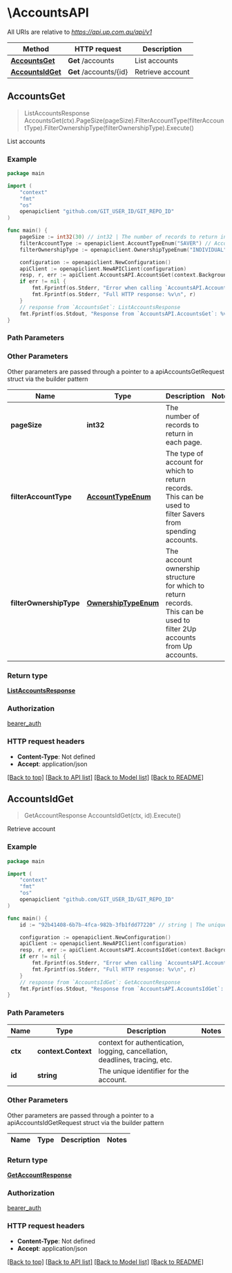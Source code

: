 # \AccountsAPI

All URIs are relative to *https://api.up.com.au/api/v1*

Method | HTTP request | Description
------------- | ------------- | -------------
[**AccountsGet**](AccountsAPI.md#AccountsGet) | **Get** /accounts | List accounts
[**AccountsIdGet**](AccountsAPI.md#AccountsIdGet) | **Get** /accounts/{id} | Retrieve account



## AccountsGet

> ListAccountsResponse AccountsGet(ctx).PageSize(pageSize).FilterAccountType(filterAccountType).FilterOwnershipType(filterOwnershipType).Execute()

List accounts



### Example

```go
package main

import (
	"context"
	"fmt"
	"os"
	openapiclient "github.com/GIT_USER_ID/GIT_REPO_ID"
)

func main() {
	pageSize := int32(30) // int32 | The number of records to return in each page.  (optional)
	filterAccountType := openapiclient.AccountTypeEnum("SAVER") // AccountTypeEnum | The type of account for which to return records. This can be used to filter Savers from spending accounts.  (optional)
	filterOwnershipType := openapiclient.OwnershipTypeEnum("INDIVIDUAL") // OwnershipTypeEnum | The account ownership structure for which to return records. This can be used to filter 2Up accounts from Up accounts.  (optional)

	configuration := openapiclient.NewConfiguration()
	apiClient := openapiclient.NewAPIClient(configuration)
	resp, r, err := apiClient.AccountsAPI.AccountsGet(context.Background()).PageSize(pageSize).FilterAccountType(filterAccountType).FilterOwnershipType(filterOwnershipType).Execute()
	if err != nil {
		fmt.Fprintf(os.Stderr, "Error when calling `AccountsAPI.AccountsGet``: %v\n", err)
		fmt.Fprintf(os.Stderr, "Full HTTP response: %v\n", r)
	}
	// response from `AccountsGet`: ListAccountsResponse
	fmt.Fprintf(os.Stdout, "Response from `AccountsAPI.AccountsGet`: %v\n", resp)
}
```

### Path Parameters



### Other Parameters

Other parameters are passed through a pointer to a apiAccountsGetRequest struct via the builder pattern


Name | Type | Description  | Notes
------------- | ------------- | ------------- | -------------
 **pageSize** | **int32** | The number of records to return in each page.  | 
 **filterAccountType** | [**AccountTypeEnum**](AccountTypeEnum.md) | The type of account for which to return records. This can be used to filter Savers from spending accounts.  | 
 **filterOwnershipType** | [**OwnershipTypeEnum**](OwnershipTypeEnum.md) | The account ownership structure for which to return records. This can be used to filter 2Up accounts from Up accounts.  | 

### Return type

[**ListAccountsResponse**](ListAccountsResponse.md)

### Authorization

[bearer_auth](../README.md#bearer_auth)

### HTTP request headers

- **Content-Type**: Not defined
- **Accept**: application/json

[[Back to top]](#) [[Back to API list]](../README.md#documentation-for-api-endpoints)
[[Back to Model list]](../README.md#documentation-for-models)
[[Back to README]](../README.md)


## AccountsIdGet

> GetAccountResponse AccountsIdGet(ctx, id).Execute()

Retrieve account



### Example

```go
package main

import (
	"context"
	"fmt"
	"os"
	openapiclient "github.com/GIT_USER_ID/GIT_REPO_ID"
)

func main() {
	id := "92b41408-6b7b-4fca-982b-3fb1fdd77220" // string | The unique identifier for the account. 

	configuration := openapiclient.NewConfiguration()
	apiClient := openapiclient.NewAPIClient(configuration)
	resp, r, err := apiClient.AccountsAPI.AccountsIdGet(context.Background(), id).Execute()
	if err != nil {
		fmt.Fprintf(os.Stderr, "Error when calling `AccountsAPI.AccountsIdGet``: %v\n", err)
		fmt.Fprintf(os.Stderr, "Full HTTP response: %v\n", r)
	}
	// response from `AccountsIdGet`: GetAccountResponse
	fmt.Fprintf(os.Stdout, "Response from `AccountsAPI.AccountsIdGet`: %v\n", resp)
}
```

### Path Parameters


Name | Type | Description  | Notes
------------- | ------------- | ------------- | -------------
**ctx** | **context.Context** | context for authentication, logging, cancellation, deadlines, tracing, etc.
**id** | **string** | The unique identifier for the account.  | 

### Other Parameters

Other parameters are passed through a pointer to a apiAccountsIdGetRequest struct via the builder pattern


Name | Type | Description  | Notes
------------- | ------------- | ------------- | -------------


### Return type

[**GetAccountResponse**](GetAccountResponse.md)

### Authorization

[bearer_auth](../README.md#bearer_auth)

### HTTP request headers

- **Content-Type**: Not defined
- **Accept**: application/json

[[Back to top]](#) [[Back to API list]](../README.md#documentation-for-api-endpoints)
[[Back to Model list]](../README.md#documentation-for-models)
[[Back to README]](../README.md)

